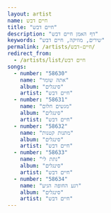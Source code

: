 ```yaml
---
layout: artist
name: חיים דבש
title: "חיים דבש"
description: "דף האמן חיים דבש"
keywords: "שירים, מוזיקה, חיים דבש"
permalink: /artists/חיים-דבש/
redirect_from:
  - /artists/list/חיים דבש
songs:
  - number: "58630"
    name: "אתה שומר"
    album: "סינגלים"
    artist: "חיים דבש"
  - number: "58631"
    name: "מגשים חלום"
    album: "סינגלים"
    artist: "חיים דבש"
  - number: "58632"
    name: "מתנות קטנות"
    album: "סינגלים"
    artist: "חיים דבש"
  - number: "58633"
    name: "נתת לי"
    album: "סינגלים"
    artist: "חיים דבש"
  - number: "58634"
    name: "רגע החופה הגיע"
    album: "סינגלים"
    artist: "חיים דבש"
---
```

